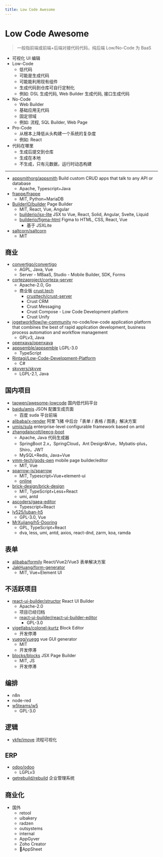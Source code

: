 ```yaml
---
title: Low Code Awesome
---
```


# Low Code Awesome

> 一般指前端或前端+后端对接代码代码，纯后端 Low/No-Code 为 BaaS

- 可视化 UI 编辑
- Low-Code
  - 低代码
  - 可能是生成代码
  - 可能能利用现有组件
  - 生成代码到仓库可自行定制化
  - 例如: DSL 生成代码, Web Builder 生成代码, 接口生成代码
- No-Code
  - Web Builder
  - 基础应用无代码
  - 固定领域
  - 例如: 流程, SQL Builder, Web Page
- Pro-Code
  - 从根本上降低从头构建一个系统的复杂度
  - 例如: React
- 代码在哪里
  - 生成后提交到仓库
  - 生成在本地
  - 不生成，只有元数据，运行时动态构建

---

- [appsmithorg/appsmith](https://github.com/appsmithorg/appsmith)
  Build custom CRUD apps that talk to any API or database
  - Apache, Typescript+Java
- [frappe/frappe](https://github.com/frappe/frappe)
  - MIT, Python+MariaDB
- [BuilderIO/builder](https://github.com/BuilderIO/builder)
  Page Builder
  - MIT, React, Vue, Angular
  - [builderio/jsx-lite](https://github.com/builderio/jsx-lite)
    JSX to Vue, React, Solid, Angular, Svelte, Liquid
  - [builderio/figma-html](https://github.com/builderio/figma-html)
    Figma to HTML, CSS, React, Vue
    - 基于 JSXLite
- [saltcorn/saltcorn](https://github.com/saltcorn/saltcorn)
  - MIT

## 商业

- [convertigo/convertigo](https://github.com/convertigo/convertigo)
  - AGPL, Java, Vue
  - Server - MBaaS, Studio - Mobile Builder, SDK, Forms
- [cortezaproject/corteza-server](https://github.com/cortezaproject/corteza-server)
  - Apache-2.0, Go
  - 商业版 [crust.tech](https://www.crust.tech/)
    - [crusttech/crust-server](https://github.com/crusttech/crust-server)
    - Crust CRM
    - Crust Messaging
    - Crust Compose - Low Code Development platform
    - Crust Unify
- [jogetworkflow/jw-community](https://github.com/jogetworkflow/jw-community)
  no-code/low-code application platform that combines the best of rapid application development, business process automation and workflow management
  - GPLv3, Java
- [openxava/openxava](https://github.com/openxava/openxava)
- [appsemble/appsemble](https://github.com/appsemble/appsemble)
  LGPL-3.0
  - TypeScript
- [Rintagi/Low-Code-Development-Platform](https://github.com/Rintagi/Low-Code-Development-Platform)
  - C#
- [skyvers/skyve](https://github.com/skyvers/skyve)
  - LGPL-2.1, Java

## 国内项目

- [taowen/awesome-lowcode](https://github.com/taowen/awesome-lowcode)
  国内低代码平台
- [baidu/amis](https://github.com/baidu/amis)
  JSON 配置生成页面
  - 百度 suda 平台前端
- [alibaba/x-render](https://github.com/alibaba/x-render)
  阿里飞猪 中后台「表单 / 表格 / 图表」解决方案
- [umijs/sula](https://github.com/umijs/sula)
  enterprise-level configurable framework based on antd
- [zhangdaiscott/jeecg-boot](https://github.com/zhangdaiscott/jeecg-boot)
  - Apache, Java 代码生成器
  - SpringBoot 2.x，SpringCloud，Ant Design&Vue，Mybatis-plus，Shiro，JWT
  - MySQL+Redis, Java+Vue
- [ymm-tech/gods-pen](https://github.com/ymm-tech/gods-pen)
  mobile page builder/editor
  - MIT, Vue
- [sparrow-js/sparrow](https://github.com/sparrow-js/sparrow)
  - MIT, Typescript+Vue+element-ui
  - [online](https://sparrow-js.github.io/sparrow-online/)
- [brick-design/brick-design](https://github.com/brick-design/brick-design)
  - MIT, TypeScript+Less+React
  - umi, antd
- [ascoders/gaea-editor](https://github.com/ascoders/gaea-editor)
  - Typescript+React
- [ly525/luban-h5](https://github.com/ly525/luban-h5)
  - GPL-3.0, Vue
- [MrXujiang/h5-Dooring](https://github.com/MrXujiang/h5-Dooring)
  - GPL, TypeScript+React
  - dva, less, umi, antd, axios, react-dnd, zarm, koa, ramda

## 表单

- [alibaba/formily](https://github.com/alibaba/formily)
  React/Vue2/Vue3 表单解决方案
- [JakHuang/form-generator](https://github.com/JakHuang/form-generator)
  - MIT, Vue+Element UI

## 不活跃项目

- [react-ui-builder/structor](https://github.com/react-ui-builder/structor)
  React UI Builder
  - Apache-2.0
  - 项目已经归档
  - [react-ui-builder/react-ui-builder-editor](https://github.com/react-ui-builder/react-ui-builder-editor)
    - GPL-3.0
- [vigetlabs/colonel-kurtz](https://github.com/vigetlabs/colonel-kurtz)
  Block Editor
  - 开发停滞
- [vuegg/vuegg](https://github.com/vuegg/vuegg)
  vue GUI generator
  - MIT
  - 开发停滞
- [blocks/blocks](https://github.com/blocks/blocks)
  JSX Page Builder
  - MIT, JS
  - 开发停滞

## 编排

- n8n
- node-red
- [w5teams/w5](https://github.com/w5teams/w5)
  - GPL-3.0

## 逻辑

- [ykfe/imove](https://github.com/ykfe/imove)
  流程可视化

## ERP

- [odoo/odoo](https://github.com/odoo/odoo)
  - LGPLv3
- [getrebuild/rebuild](https://gitee.com/getrebuild/rebuild)
  企业管理系统

## 商业化

- 国外
  - retool
  - uibakery
  - radzen
  - outsystems
  - internal
  - AppGyver
  - Zoho Creator
  - AppSheet
